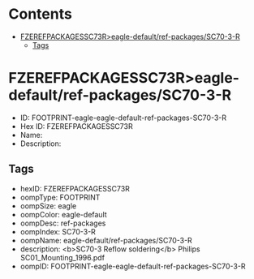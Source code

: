 



Contents
========

* [FZEREFPACKAGESSC73R>eagle-default/ref-packages/SC70-3-R](#fzerefpackagessc73reagle-defaultref-packagessc70-3-r)
	* [Tags](#tags)

# FZEREFPACKAGESSC73R>eagle-default/ref-packages/SC70-3-R

- ID: FOOTPRINT-eagle-eagle-default-ref-packages-SC70-3-R
- Hex ID: FZEREFPACKAGESSC73R
- Name: 
- Description: 

## Tags

- hexID: FZEREFPACKAGESSC73R
- oompType: FOOTPRINT
- oompSize: eagle
- oompColor: eagle-default
- oompDesc: ref-packages
- oompIndex: SC70-3-R
- oompName: eagle-default/ref-packages/SC70-3-R
- description: &lt;b&gt;SC70-3 Reflow soldering&lt;/b&gt; Philips SC01_Mounting_1996.pdf
- oompID: FOOTPRINT-eagle-eagle-default-ref-packages-SC70-3-R
